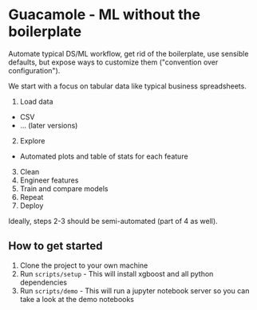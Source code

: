 # Guacamole - ML without the boilerplate

Automate typical DS/ML workflow, get rid of the boilerplate, use sensible defaults, but expose ways to customize them ("convention over configuration").

We start with a focus on tabular data like typical business spreadsheets.

1. Load data
  - CSV
  - ... (later versions)
2. Explore
  - Automated plots and table of stats for each feature
3. Clean
4. Engineer features
5. Train and compare models
6. Repeat
7. Deploy

Ideally, steps 2-3 should be semi-automated (part of 4 as well).

## How to get started

1. Clone the project to your own machine
2. Run `scripts/setup` - This will install xgboost and all python dependencies
3. Run `scripts/demo` - This will run a jupyter notebook server so you can take a look at the demo notebooks
